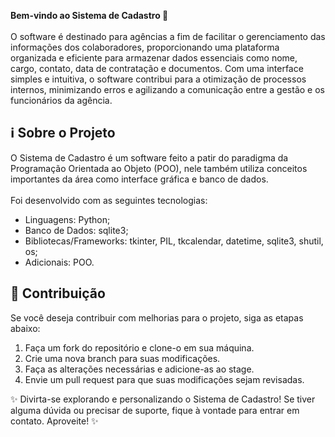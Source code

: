 <b>Bem-vindo ao Sistema de Cadastro 📁</b> <br> <br>
O software é destinado para agências a fim de facilitar o gerenciamento das informações dos colaboradores, proporcionando uma plataforma organizada e eficiente para armazenar dados essenciais como nome, cargo, contato, data de contratação e documentos. Com uma interface simples e intuitiva, o software contribui para a otimização de processos internos, minimizando erros e agilizando a comunicação entre a gestão e os funcionários da agência.

## ℹ️ Sobre o Projeto
O Sistema de Cadastro é um software feito a patir do paradigma da Programação Orientada ao Objeto (POO), nele também utiliza conceitos importantes da área como interface gráfica e banco de dados. <br> <br>Foi desenvolvido com as seguintes tecnologias:
<ul>
  <li>Linguagens: Python;</li>
  <li>Banco de Dados: sqlite3;</li>
  <li>Bibliotecas/Frameworks: tkinter, PIL, tkcalendar, datetime, sqlite3, shutil, os;</li>
  <li>Adicionais: POO.</li>
</ul>

## 📝 Contribuição
Se você deseja contribuir com melhorias para o projeto, siga as etapas abaixo:
<ol>
  <li>Faça um fork do repositório e clone-o em sua máquina.</li>
  <li>Crie uma nova branch para suas modificações.</li>
  <li>Faça as alterações necessárias e adicione-as ao stage.</li>
  <li>Envie um pull request para que suas modificações sejam revisadas.</li>
</ol>

✨ Divirta-se explorando e personalizando o Sistema de Cadastro! Se tiver alguma dúvida ou precisar de suporte, fique à vontade para entrar em contato. Aproveite! ✨
